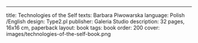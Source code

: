 ---
title: Technologies of the Self
texts: Barbara Piwowarska
language: Polish /English
design: Type2.pl 
publisher: Galeria Studio
description: 32 pages, 16x16 cm, paperback
layout: book
tags: book
order: 200
cover: images/technologies-of-the-self-book.png
